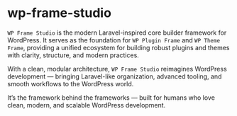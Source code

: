 # wp-frame-studio
`WP Frame Studio` is the modern Laravel-inspired core builder framework for WordPress. It serves as the foundation for `WP Plugin Frame` and `WP Theme Frame`, providing a unified ecosystem for building robust plugins and themes with clarity, structure, and modern practices.

With a clean, modular architecture, `WP Frame Studio` reimagines WordPress development — bringing Laravel-like organization, advanced tooling, and smooth workflows to the WordPress world.

It’s the framework behind the frameworks — built for humans who love clean, modern, and scalable WordPress development.
